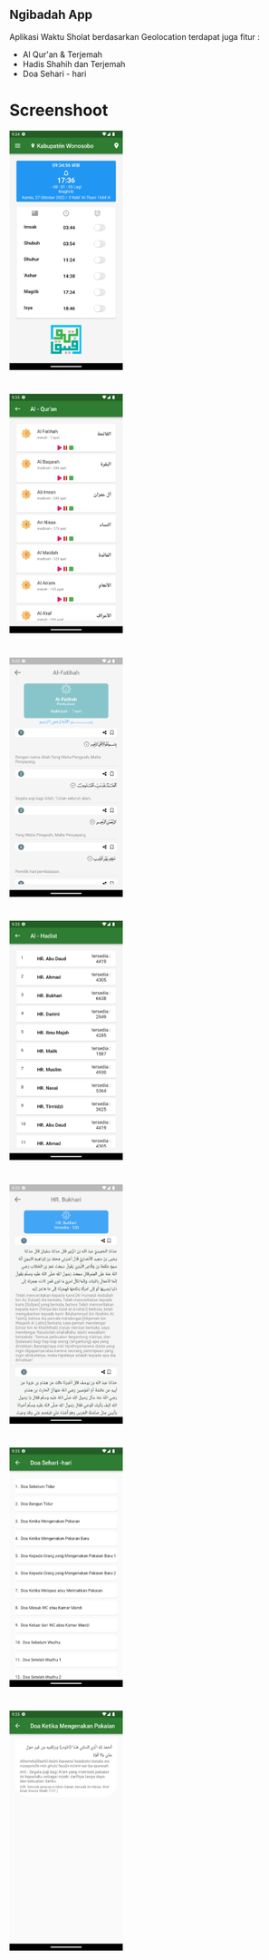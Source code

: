 ## Ngibadah App

Aplikasi Waktu Sholat berdasarkan Geolocation
terdapat juga fitur :

- Al Qur'an & Terjemah
- Hadis Shahih dan Terjemah
- Doa Sehari - hari

# Screenshoot

<img src='assets/screenshoot/home.png' width='200'>

#

<img src='assets/screenshoot/quran.png' width='200'>

#

<img src='assets/screenshoot/quran_detail.png' width='200'>

#

<img src='assets/screenshoot/hadis.png' width='200'>

#

<img src='assets/screenshoot/hadis_detail.png' width='200'>

#

<img src='assets/screenshoot/doa.png' width='200'>

#

<img src='assets/screenshoot/doa_detail.png' width='200'>
